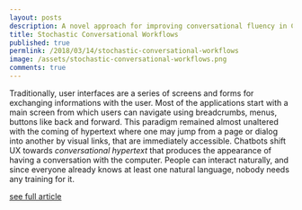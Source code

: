 ```yaml
---
layout: posts
description: A novel approach for improving conversational fluency in Chatbots by employing neural networks based on convolutions and long-short memory units.
title: Stochastic Conversational Workflows
published: true
permlink: /2018/03/14/stochastic-conversational-workflows
image: /assets/stochastic-conversational-workflows.png
comments: true
---
```


Traditionally, user interfaces are a series of screens and forms for exchanging informations with the user. Most of the applications start with a main screen from which users can navigate using breadcrumbs, menus, buttons like back and forward. This paradigm remained almost unaltered with the coming of hypertext where one may jump from a page or dialog into another by visual links, that are immediately accessible.
Chatbots shift UX towards _conversational hypertext_ that produces the appearance of having a conversation with the computer. People can interact naturally, and since everyone already knows at least one natural language, nobody needs any training for it.

[see full article](https://labs.hybris.com/2018/03/20/stochastic-conversational-workflows/)

<!--

The casualness of the medium contrasts with the complexity of the structured, and sometimes cumbersome, functions for achieving a specific goal, but while web-users can easily switch to a new goal-oriented scenario with a click, in the messaging application this could be mainly done by texting.
Conversational applications usually implement workflows not by screens or forms but by piling new dialog scenarios into the conversational stack. Technically, it is something like packing [finite state machines](https://en.wikipedia.org/wiki/Finite-state_machine), on which every layer represents a particular task. When the current one is accomplished, the dialog state closes and it is removed from the stack.
Conversational workflows may be managed by state-machine engines implemented directly in the chatbot or alternatively by existing flow managers such as Dialogflow (former API.AI), Wit.ai, LUIS.ai (Language Understanding Intelligent Service) by which designers can setup conversation processes in their web dashboards.

![Conventional Dialog Stack]({{ site.url }}/assets/dialog-stack.png)

Even though it might be tempting to assume users will follow the exact logical sequence of steps defined by the bot's designer, it rarely occurs.
The austere interface of a Chatbot does not constraint users in pre-defined schema, it does not prevent nor discourage them to behave like they naturally do with other people: express a demand, ask information, change search criteria for a product, ask maybe again, and eventually pay or just abort the process.

![Rule-base vs stochastic workflow process]({{ site.url }}/assets/checkout-workflows.png)

People do not communicate in _stacks_. They tend to jump from a subject to another almost in a random way. Users may decide to do something entirely different, no matter how the process flow has been structured. They may ask for questions unrelated to the current procedure, or cancel it and then start over again. It
is natural that humans switch topics during dialogue for whatever reason.

Even though it is easy to reach significant outcomes by using one of the mentioned NLU (Natural Language Understanding) systems with little effort, those modelers pose quickly their limitations due to their rigid characteristics concerning _activation_ and _behavior_. In other words, conversational workflows may need to be hard-coded based on few discriminating features, mainly imposed in a limited set of user intentions. It may be almost impossible to manage programmatically a large amount of features that can affect dialogs. Further, variations of such processes may result in growing complexity, becoming unmanageable over time.

## New conversational model
Real world is a stubborn place. It is complex in ways that resist abstraction and modeling. It notices and reacts to our attempts to affect it. Nor can we hope to examine it objectively by pre-defined rules or by programmed state machines.
> The fundamental aspect can't be ignored is the probabilistic nature of the model that will serve those dialogs.

The complexity of the system increases with the number of variables, leading the conversation to a certain function instead of another. Hence, the obligation to move away from rule-based systems and embrace uncertainty, probability and statistic.

Once the limitations of those approaches are unveiled, we are ready to attain  [context and sequentiality](https://gfrison.com/2018/03/05/conversational-contextualization/) in a completely different way. We should let machine learning do what it can do best: calculate predictions over large amount of input.
> The system should being able to replicate human behavior by learning from real conversation segments.

The model should inquiry the system for getting more informations and take more plausible decisions on what to present to the user. With those premises, machine learning is entering into the game, and it comes with the form of neural networks.

## Text classification
Neural networks are adaptable systems whose ability to learn comes from varying the strength of connections between its artificial neurons. They are basically universal function approximators. I described [neural networks for intention classification](https://gfrison.com/2017/09/01/deeplearning-in-text-classification/)  by using convolutions for grasping the semantics behind user's sentences.

## Additional input
For helping the classifier could be provided, other than the raw text, a set of discrete features bring informations that share some predictive relation with the action to choose. Those informations could be somehow related to text itself, but also they could be contextual to the user profile or to the ongoing marketing campaigns promoted by the merchant.

For example, a particular search request should be directed into a special promotion? The time of the day can affect the query selection because in the night a camomile sells better than black tea? Just feed the classifier with those features, and let ML to do the hard work.   
The new conversational model should not just understand the single intention of a phrase, but elaborate it in the overall context the user has engaged with the Chatbot.

## Time series models
The concept of time series is dependent on the idea that past behavior can be used to predict future behavior. In sequence-based models, the output is not just determined by the last input, like in regression predictive models, but also by its proceedings. This peculiar predictor should have some interesting characteristics. Latests input affect more the final output than the ones far away in time, and those models should be able to _override_, _remove_, _remember_  qualifiers along the sequence.
Long short-term memory (LSTM) units come to our rescue. LSTMs can _remember_ values over arbitrary event series and they are a more sophisticated extension of the recurrent neural networks.

## Multi-task learning (MTL)
Consider a hypothetical recommender that has learned to predict your preferences about cars. A mono-task system could be trained to give a single output that might match the car model with your profile. A multi-task model could be trained to not only return you the model's name, but also the color, the engine type, the accessories. MTL aims to solve simultaneously multiple classification tasks within the same neural network. We can view MTL as a form of transfer learning where commonalities and differences across tasks are exploited to improve the overall learning efficiency. It seems that neural networks _love diversity_: more tasks they learn more accurate are their predictions, compared to training them separately. The conversational engine I created uses multi-task learning (MTL). It not merely returns  a single label, but instead it returns a fine-grained set of parameters that add expressiveness into the behavior of the Chatbot.

## Neural network architecture
My proposition is about to use both (CNN, LSTM) in a fully-connected neural network,
in order to leverage classification qualities of CNN with the sequentiality of LSTM.
That means, a particular meaning of an user's utterance is not considered alone like
the current state of the art of Chatbot classifiers, but it is evaluated in the context
of the conversation.
Fully-connected neural network means that the different layers of the network (CNN, LSTM) are affected by the sames feed-forward and back-propagation iterations.

![Stochastic Conversational Workflows]({{ site.url }}/assets/stochastic-conversational-workflows.png)

While CNN extracts a relevant representation of the user's input, other type of inputs can be feed into the LSTM layer as illustrated. In this way, the meaning of the user's sentence is evaluated within a set a additional parameters that can affect the decision outcome of a particular conversational step.
-->
